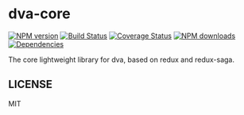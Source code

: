 # dva-core

[![NPM version](https://img.shields.io/npm/v/dva-core.svg?style=flat)](https://npmjs.org/package/dva-core) [![Build Status](https://img.shields.io/travis/dvajs/dva-core.svg?style=flat)](https://travis-ci.org/dvajs/dva-core) [![Coverage Status](https://img.shields.io/coveralls/dvajs/dva-core.svg?style=flat)](https://coveralls.io/r/dvajs/dva-core) [![NPM downloads](http://img.shields.io/npm/dm/dva-core.svg?style=flat)](https://npmjs.org/package/dva-core) [![Dependencies](https://david-dm.org/dvajs/dva-core/status.svg)](https://david-dm.org/dvajs/dva-core)

The core lightweight library for dva, based on redux and redux-saga.

## LICENSE

MIT
